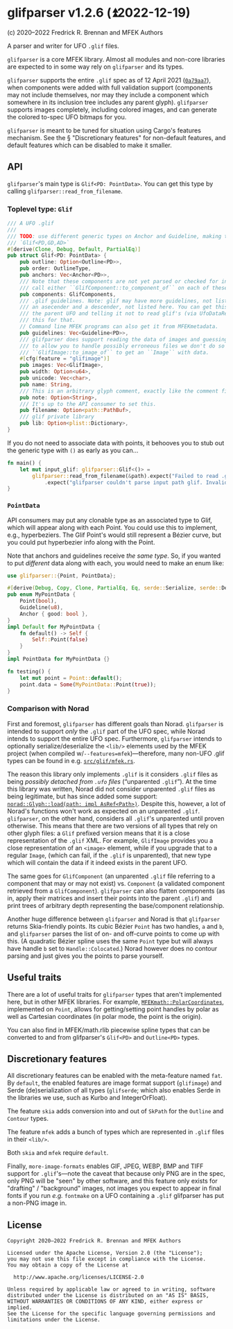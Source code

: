 # glifparser v1.2.6 (⏫︎2022-12-19)

(c) 2020–2022 Fredrick R. Brennan and MFEK Authors

A parser and writer for UFO `.glif` files.

`glifparser` is a core MFEK library. Almost all modules and non-core libraries
are expected to in some way rely on `glifparser` and its types.

`glifparser` supports the entire `.glif` spec as of 12 April 2021
([`0a79aa7`](https://github.com/MFEK/glifparser.rlib/commit/0a79aa7a050d978b2774f8e32621790e6b5538b2)),
when components were added with full validation support (components may not
include themselves, nor may they include a component which somewhere in its
inclusion tree includes any parent glyph). `glifparser` supports images
completely, including colored images, and can generate the colored to-spec UFO
bitmaps for you.

`glifparser` is meant to be tuned for situation using Cargo's features
mechanism. See the § "Discretionary features" for non-default features, and
default features which can be disabled to make it smaller.

## API
`glifparser`'s main type is `Glif<PD: PointData>`. You can get this type by
calling `glifparser::read_from_filename`.

### Toplevel type: `Glif`
```rust
/// A UFO .glif
///
/// TODO: use different generic types on Anchor and Guideline, making this declaration
/// `Glif<PD,GD,AD>`
#[derive(Clone, Debug, Default, PartialEq)]
pub struct Glif<PD: PointData> {
    pub outline: Option<Outline<PD>>,
    pub order: OutlineType,
    pub anchors: Vec<Anchor<PD>>,
    /// Note that these components are not yet parsed or checked for infinite loops. You need to
    /// call either ``GlifComponent::to_component_of`` on each of these, or ``Glif::flatten``.
    pub components: GlifComponents,
    /// .glif guidelines. Note: glif may have more guidelines, not listed here. It will also have
    /// an asecender and a descender, not listed here. You can get this info from `norad`, reading
    /// the parent UFO and telling it not to read glif's (via UfoDataRequest) since you're using
    /// this for that.
    // Command line MFEK programs can also get it from MFEKmetadata.
    pub guidelines: Vec<Guideline<PD>>,
    /// glifparser does support reading the data of images and guessing their format, but in order
    /// to allow you to handle possibly erroneous files we don't do so by default. You need to call
    /// ``GlifImage::to_image_of`` to get an ``Image`` with data.
    #[cfg(feature = "glifimage")]
    pub images: Vec<GlifImage>,
    pub width: Option<u64>,
    pub unicode: Vec<char>,
    pub name: String,
    /// This is an arbitrary glyph comment, exactly like the comment field in FontForge SFD.
    pub note: Option<String>,
    /// It's up to the API consumer to set this.
    pub filename: Option<path::PathBuf>,
    /// glif private library
    pub lib: Option<plist::Dictionary>,
}
```

If you do not need to associate data with points, it behooves you to stub out
the generic type with `()` as early as you can…

```rust
fn main() {
    let mut input_glif: glifparser::Glif<()> =
        glifparser::read_from_filename(&path).expect("Failed to read .glif file!"))
            .expect("glifparser couldn't parse input path glif. Invalid glif?");
}
```
### `PointData`

API consumers may put any clonable type as an associated type to Glif, which
will appear along with each Point. You could use this to implement, e.g.,
hyperbeziers. The Glif Point's would still represent a Bézier curve, but you
could put hyperbezier info along with the Point.

Note that anchors and guidelines receive *the same type*. So, if you wanted to
put *different* data along with each, you would need to make an enum like:

```rust
use glifparser::{Point, PointData};

#[derive(Debug, Copy, Clone, PartialEq, Eq, serde::Serialize, serde::Deserialize)]
pub enum MyPointData {
    Point(bool),
    Guideline(u8),
    Anchor { good: bool },
}
impl Default for MyPointData {
    fn default() -> Self {
        Self::Point(false)
    }
}
impl PointData for MyPointData {}

fn testing() {
    let mut point = Point::default();
    point.data = Some(MyPointData::Point(true));
}
```

### Comparison with Norad

First and foremost, `glifparser` has different goals than Norad. `glifparser`
is intended to support _only_ the `.glif` part of the UFO spec, while Norad
intends to support the entire UFO spec. Furthermore, `glifparser` intends to
optionally serialize/deserialize the `<lib/>` elements used by the MFEK project
(when compiled w/`--features=mfek`)—therefore, many non-UFO .glif types can be
found in e.g.
[`src/glif/mfek.rs`](https://github.com/MFEK/glifparser.rlib/blob/master/src/glif/mfek.rs).

The reason this library only implements `.glif` is it considers `.glif` files
as being _possibly detached from `.ufo` files_ (“unparented `.glif`”). At the
time this library was written, Norad did not consider unparented `.glif` files
as being legitimate, but has since added some support:
[`norad::Glyph::load(path: impl
AsRef<Path>)`](https://github.com/linebender/norad/blob/5f0cc9c9b6f923b18c6eddfa481ef9eb9d72335e/src/glyph/mod.rs#L65).
Despite this, however, a lot of Norad's functions won't work as expected on an
unparented `.glif`. `glifparser`, on the other hand, considers all `.glif`'s
unparented until proven otherwise. This means that there are two versions of
all types that rely on other glyph files: a `Glif` prefixed version means that
it is a close representation of the `.glif` XML. For example, `GlifImage`
provides you a close representation of an `<image>` element, while if you
upgrade that to a regular `Image`, (which can fail, if the `.glif` is
unparented), that new type which will contain the data if it indeed exists in
the parent UFO.

The same goes for `GlifComponent` (an unparented `.glif` file referring to a
component that may or may not exist) vs. `Component` (a validated component
retrieved from a `GlifComponent`). `glifparser` can also flatten components (as
in, apply their matrices and insert their points into the parent `.glif`) and
print trees of arbitrary depth representing the base/component relationship.

Another huge difference between `glifparser` and Norad is that `glifparser`
returns Skia-friendly points. Its cubic B&eacute;zier `Point` has two handles,
`a` and `b`, and `glifparser` parses the list of on- and off-curve points to
come up with this. (A quadratic B&eacute;zier spline uses the same `Point` type
but will always have handle `b` set to `Handle::Colocated`.) Norad however does
no contour parsing and just gives you the points to parse yourself.

## Useful traits

There are a lot of useful traits for `glifparser` types that aren't implemented
here, but in other MFEK libraries. For example,
[`MFEKmath::PolarCoordinates`](https://github.com/MFEK/math.rlib/blob/main/src/polar.rs),
implemented on `Point`, allows for getting/setting point handles by polar as
well as Cartesian coordinates (in polar mode, the point is the origin).

You can also find in MFEK/math.rlib piecewise spline types that can be
converted to and from glifparser's `Glif<PD>` and `Outline<PD>` types.

## Discretionary features

All discretionary features can be enabled with the meta-feature named `fat`. By
`default`, the enabled features are image format support (`glifimage`) and
Serde (de)serialization of all types (`glifserde`; which also enables Serde in
the libraries we use, such as Kurbo and IntegerOrFloat).

The feature `skia` adds conversion into and out of `SkPath` for the `Outline`
and `Contour` types.

The feature `mfek` adds a bunch of types which are represented in `.glif` files
in their `<lib/>`.

Both `skia` and `mfek` require `default`.

Finally, `more-image-formats` enables GIF, JPEG, WEBP, BMP and TIFF support for
`.glif`'s—note the caveat that because only PNG are in the spec, only PNG will
be "seen" by other software, and this feature only exists for "drafting" /
"background" images, not images you expect to appear in final fonts if you run
_e.g._ `fontmake` on a UFO containing a `.glif` glifparser has put a non-PNG
image in.

## License

    Copyright 2020–2022 Fredrick R. Brennan and MFEK Authors
    
    Licensed under the Apache License, Version 2.0 (the "License");
    you may not use this file except in compliance with the License.
    You may obtain a copy of the License at
    
      http://www.apache.org/licenses/LICENSE-2.0
    
    Unless required by applicable law or agreed to in writing, software
    distributed under the License is distributed on an "AS IS" BASIS,
    WITHOUT WARRANTIES OR CONDITIONS OF ANY KIND, either express or implied.
    See the License for the specific language governing permissions and
    limitations under the License.

